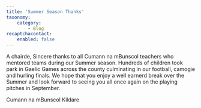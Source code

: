 ```yaml
---
title: 'Summer Season Thanks'
taxonomy:
    category:
        - Blog
recaptchacontact:
    enabled: false
---
```


A chairde,
 Sincere thanks to all Cumann na mBunscol teachers who mentored teams during our Summer season. Hundreds of children took park in Gaelic Games across the county culminating in our football, camogie and hurling finals. We hope that you enjoy a well earnerd break over the Summer and look forward to seeing you all once again on the playing pitches in September.
 
Cumann na mBunscol Kildare